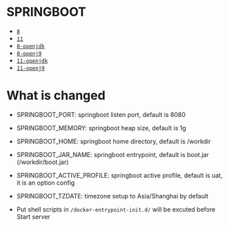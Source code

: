 # SPRINGBOOT

* [`8`](https://github.com/kuituoshi/docker/blob/master/springboot/8/Dockerfile)
* [`11`](https://github.com/kuituoshi/docker/blob/master/springboot/11/Dockerfile)
* [`8-openjdk`](https://github.com/kuituoshi/docker/blob/master/springboot/8-openjdk/Dockerfile)
* [`8-openj9`](https://github.com/kuituoshi/docker/blob/master/springboot/8-openj9/Dockerfile)
* [`11-openjdk`](https://github.com/kuituoshi/docker/blob/master/springboot/11-openjdk/Dockerfile)
* [`11-openj9`](https://github.com/kuituoshi/docker/blob/master/springboot/11-openj9/Dockerfile)

# What is changed

* SPRINGBOOT_PORT: springboot listen port, default is 8080
* SPRINGBOOT_MEMORY: springboot heap size, default is 1g
* SPRINGBOOT_HOME: springboot home directory, default is /workdir
* SPRINGBOOT_JAR_NAME: springboot entrypoint, default is boot.jar (/workdir/boot.jar)
* SPRINGBOOT_ACTIVE_PROFILE: springboot active profile, default is uat, it is an option config
* SPRINGBOOT_TZDATE: timezone setup to Asia/Shanghai by  default

* Put shell scripts in `/docker-entrypoint-init.d/` will be excuted before Start server